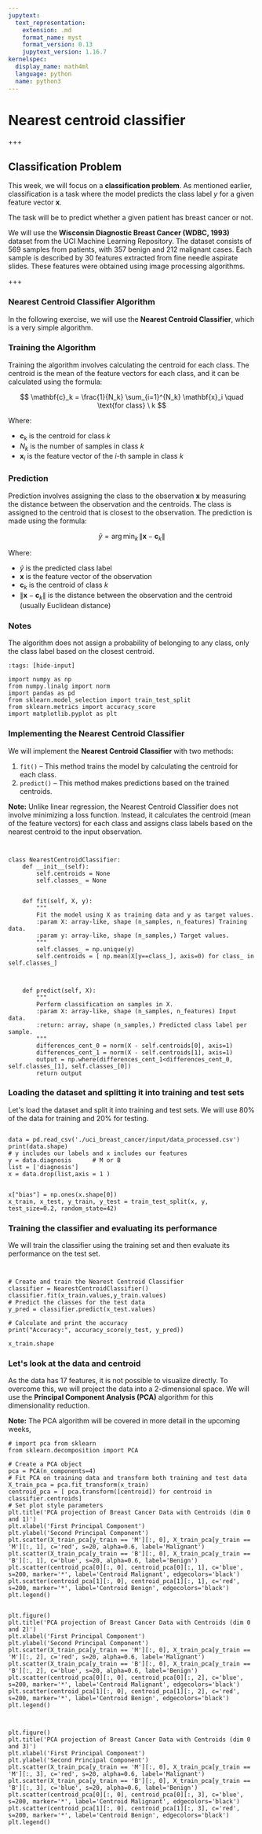 ```yaml
---
jupytext:
  text_representation:
    extension: .md
    format_name: myst
    format_version: 0.13
    jupytext_version: 1.16.7
kernelspec:
  display_name: math4ml
  language: python
  name: python3
---
```


# Nearest centroid classifier

+++

## Classification Problem

This week, we will focus on a **classification problem**. As mentioned earlier, classification is a task where the model predicts the class label $y$ for a given feature vector $\mathbf{x}$. 

The task will be to predict whether a given patient has breast cancer or not.

We will use the **Wisconsin Diagnostic Breast Cancer (WDBC, 1993)** dataset from the UCI Machine Learning Repository. The dataset consists of 569 samples from patients, with 357 benign and 212 malignant cases. Each sample is described by 30 features extracted from fine needle aspirate slides. These features were obtained using image processing algorithms.

+++

### Nearest Centroid Classifier Algorithm

In the following exercise, we will use the **Nearest Centroid Classifier**, which is a very simple algorithm.

### Training the Algorithm
Training the algorithm involves calculating the centroid for each class. The centroid is the mean of the feature vectors for each class, and it can be calculated using the formula:

$$
\mathbf{c}_k = \frac{1}{N_k} \sum_{i=1}^{N_k} \mathbf{x}_i \quad \text{for class} \ k
$$

Where:
- $\mathbf{c}_k$ is the centroid for class $k$
- $N_k$ is the number of samples in class $k$
- $\mathbf{x}_i$ is the feature vector of the $i$-th sample in class $k$

### Prediction
Prediction involves assigning the class to the observation $\mathbf{x}$ by measuring the distance between the observation and the centroids. The class is assigned to the centroid that is closest to the observation. The prediction is made using the formula:

$$
\hat{y} = \arg\min_k \, \|\mathbf{x} - \mathbf{c}_k\|
$$

Where:
- $\hat{y}$ is the predicted class label
- $\mathbf{x}$ is the feature vector of the observation
- $\mathbf{c}_k$ is the centroid of class $k$
- $\|\mathbf{x} - \mathbf{c}_k\|$ is the distance between the observation and the centroid (usually Euclidean distance)

### Notes
The algorithm does not assign a probability of belonging to any class, only the class label based on the closest centroid.

```{code-cell} ipython3
:tags: [hide-input]

import numpy as np
from numpy.linalg import norm    
import pandas as pd
from sklearn.model_selection import train_test_split
from sklearn.metrics import accuracy_score
import matplotlib.pyplot as plt
```

### Implementing the Nearest Centroid Classifier

We will implement the **Nearest Centroid Classifier** with two methods: 

1. `fit()` – This method trains the model by calculating the centroid for each class.
2. `predict()` – This method makes predictions based on the trained centroids.

**Note:** Unlike linear regression, the Nearest Centroid Classifier does not involve minimizing a loss function. Instead, it calculates the centroid (mean of the feature vectors) for each class and assigns class labels based on the nearest centroid to the input observation.

```{code-cell} ipython3


class NearestCentroidClassifier:
    def __init__(self):
        self.centroids = None
        self.classes_ = None
        
    
    def fit(self, X, y):
        """
        Fit the model using X as training data and y as target values.
        :param X: array-like, shape (n_samples, n_features) Training data.
        :param y: array-like, shape (n_samples,) Target values.
        """
        self.classes_ = np.unique(y)
        self.centroids = [ np.mean(X[y==class_], axis=0) for class_ in self.classes_]

        
    
    def predict(self, X):
        """
        Perform classification on samples in X.
        :param X: array-like, shape (n_samples, n_features) Input data.
        :return: array, shape (n_samples,) Predicted class label per sample.
        """
        differences_cent_0 = norm(X - self.centroids[0], axis=1)
        differences_cent_1 = norm(X - self.centroids[1], axis=1)
        output = np.where(differences_cent_1<differences_cent_0, self.classes_[1], self.classes_[0])
        return output

```

### Loading the dataset and splitting it into training and test sets

Let's load the dataset and split it into training and test sets. We will use 80% of the data for training and 20% for testing.

```{code-cell} ipython3

data = pd.read_csv('./uci_breast_cancer/input/data_processed.csv')
print(data.shape)
# y includes our labels and x includes our features
y = data.diagnosis      # M or B 
list = ['diagnosis']
x = data.drop(list,axis = 1 )


x["bias"] = np.ones(x.shape[0])
x_train, x_test, y_train, y_test = train_test_split(x, y, test_size=0.2, random_state=42)

```

### Training the classifier and evaluating its performance

We will train the classifier using the training set and then evaluate its performance on the test set.

```{code-cell} ipython3


# Create and train the Nearest Centroid Classifier
classifier = NearestCentroidClassifier()
classifier.fit(x_train.values,y_train.values)
# Predict the classes for the test data
y_pred = classifier.predict(x_test.values)

# Calculate and print the accuracy
print("Accuracy:", accuracy_score(y_test, y_pred))
```

```{code-cell} ipython3
x_train.shape
```

### Let's look at the data and centroid

As the data has 17 features, it is not possible to visualize directly. To overcome this, we will project the data into a 2-dimensional space. We will use the **Principal Component Analysis (PCA)** algorithm for this dimensionality reduction.

**Note:** The PCA algorithm will be covered in more detail in the upcoming weeks,

```{code-cell} ipython3
# import pca from sklearn
from sklearn.decomposition import PCA

# Create a PCA object
pca = PCA(n_components=4)
# Fit PCA on training data and transform both training and test data
X_train_pca = pca.fit_transform(x_train)
centroid_pca = [ pca.transform([centroid]) for centroid in classifier.centroids]
# Set plot style parameters
plt.title('PCA projection of Breast Cancer Data with Centroids (dim 0 and 1)')
plt.xlabel('First Principal Component')
plt.ylabel('Second Principal Component')
plt.scatter(X_train_pca[y_train == 'M'][:, 0], X_train_pca[y_train == 'M'][:, 1], c='red', s=20, alpha=0.6, label='Malignant')
plt.scatter(X_train_pca[y_train == 'B'][:, 0], X_train_pca[y_train == 'B'][:, 1], c='blue', s=20, alpha=0.6, label='Benign')
plt.scatter(centroid_pca[0][:, 0], centroid_pca[0][:, 1], c='blue', s=200, marker='*', label='Centroid Malignant', edgecolors='black')
plt.scatter(centroid_pca[1][:, 0], centroid_pca[1][:, 1], c='red', s=200, marker='*', label='Centroid Benign', edgecolors='black')
plt.legend()


plt.figure()
plt.title('PCA projection of Breast Cancer Data with Centroids (dim 0 and 2)')
plt.xlabel('First Principal Component')
plt.ylabel('Second Principal Component')
plt.scatter(X_train_pca[y_train == 'M'][:, 0], X_train_pca[y_train == 'M'][:, 2], c='red', s=20, alpha=0.6, label='Malignant')
plt.scatter(X_train_pca[y_train == 'B'][:, 0], X_train_pca[y_train == 'B'][:, 2], c='blue', s=20, alpha=0.6, label='Benign')
plt.scatter(centroid_pca[0][:, 0], centroid_pca[0][:, 2], c='blue', s=200, marker='*', label='Centroid Malignant', edgecolors='black')
plt.scatter(centroid_pca[1][:, 0], centroid_pca[1][:, 2], c='red', s=200, marker='*', label='Centroid Benign', edgecolors='black')
plt.legend()



plt.figure()
plt.title('PCA projection of Breast Cancer Data with Centroids (dim 0 and 3)')
plt.xlabel('First Principal Component')
plt.ylabel('Second Principal Component')
plt.scatter(X_train_pca[y_train == 'M'][:, 0], X_train_pca[y_train == 'M'][:, 3], c='red', s=20, alpha=0.6, label='Malignant')
plt.scatter(X_train_pca[y_train == 'B'][:, 0], X_train_pca[y_train == 'B'][:, 3], c='blue', s=20, alpha=0.6, label='Benign')
plt.scatter(centroid_pca[0][:, 0], centroid_pca[0][:, 3], c='blue', s=200, marker='*', label='Centroid Malignant', edgecolors='black')
plt.scatter(centroid_pca[1][:, 0], centroid_pca[1][:, 3], c='red', s=200, marker='*', label='Centroid Benign', edgecolors='black')
plt.legend()
```
